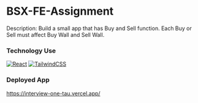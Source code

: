 # BSX-FE-Assignment

Description: Build a small app that has Buy and Sell function. Each Buy or Sell must affect Buy Wall and Sell Wall.

### Technology Use

[![React][React.js]][React-url]
[![TailwindCSS][TailwindCSS]][TailwindCSS-url]

### Deployed App

https://interview-one-tau.vercel.app/


<!-- MARKDOWN LINKS & IMAGES -->

[React.js]: https://img.shields.io/badge/React-20232A?style=for-the-badge&logo=react&logoColor=61DAFB
[React-url]: https://reactjs.org/

[Next.js]: https://img.shields.io/badge/next.js-000000?style=for-the-badge&logo=nextdotjs&logoColor=white
[Next-url]: https://nextjs.org/

[TypeScript]: https://img.shields.io/badge/TypeScript-20232A?style=for-the-badge&logo=typescript&logoColor=3a7dc8
[TypeScript-url]: https://www.typescriptlang.org/

[Git]: https://img.shields.io/badge/Git-20232A?style=for-the-badge&logo=git&logoColor=f24a31
[Git-url]: https://git-scm.com/

[TailwindCSS]: https://img.shields.io/badge/TailwindCSS-20232A?style=for-the-badge&logo=tailwindcss&logoColor=61DAFB
[TailwindCSS-url]: https://tailwindcss.com/

[Redux]: https://img.shields.io/badge/Redux-20232A?style=for-the-badge&logo=redux&logoColor=7247b5

[Firebase]: https://img.shields.io/badge/Firebase-20232A?style=for-the-badge&logo=firebase&logoColor=ffcb2d
